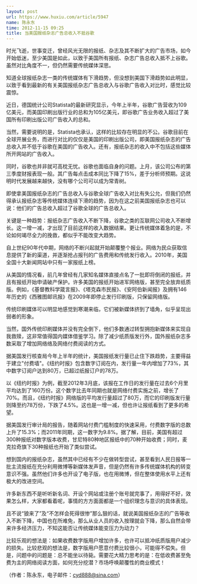 ```yaml
---
layout: post
url: https://www.huxiu.com/article/5947
name: 陈永东
time: 2012-11-15 09:25
title: 当美国报纸杂志广告总收入不抵谷歌
---
```

时光飞逝，世事变迁，曾经风光无限的报纸、杂志及其不断扩大的广告市场，如今开始低迷，至少美国是如此，以致于美国所有报纸、杂志广告总收入抵不上谷歌。虽然对比角度不一，但仍然需要传统媒体深思。

知道全球报纸杂志一类的传统媒体有下滑趋势，但没想到美国下滑趋势如此明显，以致于看到最新的有关美国报纸杂志广告总收入与谷歌广告收入对比时，感觉比较震惊。

近日，德国统计公司Statista的最新研究显示，今年上半年，谷歌广告营收为109亿美元，而美国印刷出版行业的总和为105亿美元，即谷歌广告业务收入超过了美国所有印刷出版公司广告收入的总和。

当然，需要说明的是，Statista也承认，这样的比较存在明显的不公。谷歌目前在全球开展业务，而进行对比的仅仅是美国的印刷出版公司，即美国报纸杂志的广告总收入并不低于谷歌在美国的广告收入。还有，报纸杂志的收入中不包括这些媒体所开网站的广告收入。

同时，谷歌也并非就可高枕无忧。谷歌也面临自身的问题。上月，该公司公布的第三季度财报表现一般。其广告每点击成本同比下降了15%，差于分析师预期。这说明时代发展越来越快，没有哪个公司可以成为常青树。

即使拿美国报纸杂志的广告总收入与谷歌全球广告收入对比有失公允，但我们仍然得承认报纸杂志等传统媒体连续下滑的趋势，因为在这之前美国报纸杂志也可以说：他们的广告总收入超过了谷歌全球的广告总收入。

关键是一种趋势：报纸杂志广告收入不断下降，谷歌之类的互联网公司收入不断增长。这一增一减，才出现了目前这样的收入数据结果。更让传统媒体着急的是，不论如何竭尽全力的挽救，都似乎不能改变大趋势。

自上世纪90年代中期，网络的不断兴起就开始颠覆整个报业。网络为民众获取信息提供了新的渠道，并逐渐抢占报刊的广告费用和传统发行收入。2010年，美国全国十大新闻网站中只有一家报纸上榜。

从美国的情况看，前几年曾经有几家知名媒体直接点名了一批即将倒闭的报纸，并且有报纸开始申请破产保护。许多美国的报纸开始进军网络版，甚至完全放弃纸质版。例如，《基督教科学箴言报》、《塔克森市民报》、《安阿伯新闻报》及拥有146年历史的《西雅图邮讯报》在2009年即停止发行印刷版，只保留网络版。

传统印刷媒体可以明显地感觉到寒潮来临，它们被新媒体挤到了墙角，似乎呈现出弱者的形象。

当然，国外传统印刷媒体并没有完全倒下，他们多数通过转型拥抱新媒体来实现自我救赎，这非常值得国内媒体借鉴学习。除了减少纸质版发行外，国外报纸杂志多数采取了增加网络络及网络付费阅读的方式。

据美国发行核查局今年上半年的统计，美国报纸发行量已止住下跌趋势，主要得益于建立"付费墙"。《纽约时报》包含数字订阅在内，发行量一年内增加了73%，其中数字订阅户达到80万，已超过纸报订户的78万。

以《纽约时报》为例，截至2012年3月底，该报在工作日的发行量在过去6个月里平均达到了160万份。这个数字比去年同期也就是网络付费实施之前，增长了70%。而且，《纽约时报》网络版的平均发行量超过了80万，而它的印刷版发行量则降至约78万份，下跌了4.5%。这也是一增一减，但也许让报纸看到了更多的希望。

据美国发行审计局的报告，随着网站付费门槛制度的快速采用，付费数字版的总数上升了15.3%；而2011年同期，这一数字为9.8%。据了解，目前，美国有超过300种报纸对数字版本收费，甘尼特80种地区报纸中的70种开始收费；同时，麦克拉奇旗下30种报纸也开始了类似尝试。

想到国内的报纸杂志，虽然其中已经有不少在做转型尝试，甚至看到人民日报等一批主流报纸在充分利用微博等新媒体发声音，但是仍然有许多传统媒体机构的转变意识不强。虽然他们许多也开设了电子版，也在用微博，但在整体使用水平上还有极大的改进空间。

许多新东西不是听听新名词、开设个网站或注册个账号就完事了，用得好不好，效果怎么样，大家都看着呢，事情的方方面面都是一个组织理念与意识的具体表现。

且不说“狼来了”及“不怎样会死得很惨”那么狠的话，就说美国报纸杂志的广告等收入不断下降，中国也在所难免，那么从业人员的收入按理就会下降，那么自然会带来许多经济压力，不知这能否让传统媒体能变压力为动力？

比较乐观的想法是：如果收费数字版用户增加许多，也许可以抵冲纸质版用户减少的损失。比较悲观的想法是，数字版用户愿意付费比较很小，可能得不偿失。但是，问题中的问题是：总不能坐以待毙。需要花大精力思考的是：在低收费甚至免费为主的网络阅读方面，如何充分挖潜？市场呼唤颠覆性的商业模式！

（作者：陈永东，电子邮件：cyd888@sina.com）

